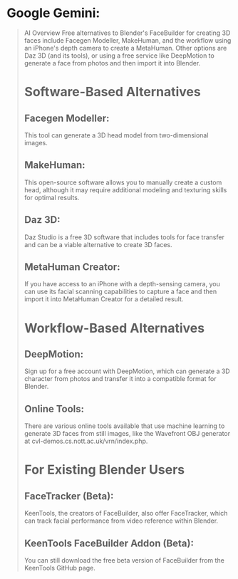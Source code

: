 # Google Gemini:
>AI Overview
>Free alternatives to Blender's FaceBuilder for creating 3D faces include Facegen Modeller, MakeHuman, and the workflow using an iPhone's depth camera to create a MetaHuman. Other options are Daz 3D (and its tools), or using a free service like DeepMotion to generate a face from photos and then import it into Blender. 
># Software-Based Alternatives
>## Facegen Modeller:
>This tool can generate a 3D head model from two-dimensional images.
>
>## MakeHuman:
>This open-source software allows you to manually create a custom head, although it may require additional modeling and texturing skills for optimal results.
>
>## Daz 3D:
>Daz Studio is a free 3D software that includes tools for face transfer and can be a viable alternative to create 3D faces.
>
>## MetaHuman Creator:
>If you have access to an iPhone with a depth-sensing camera, you can use its facial scanning capabilities to capture a face and then import it into MetaHuman Creator for a detailed result.
>
># Workflow-Based Alternatives
>## DeepMotion:
>Sign up for a free account with DeepMotion, which can generate a 3D character from photos and transfer it into a compatible format for Blender.
>
>## Online Tools:
>There are various online tools available that use machine learning to generate 3D faces from still images, like the Wavefront OBJ generator at cvl-demos.cs.nott.ac.uk/vrn/index.php.
>
># For Existing Blender Users
>## FaceTracker (Beta):
>KeenTools, the creators of FaceBuilder, also offer FaceTracker, which can track facial performance from video reference within Blender.
>
>## KeenTools FaceBuilder Addon (Beta):
>You can still download the free beta version of FaceBuilder from the KeenTools GitHub page. 
